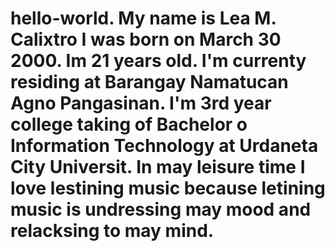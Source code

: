 # hello-world. My name is Lea M. Calixtro I was born on March 30 2000. Im 21 years old. I'm currenty residing at Barangay Namatucan Agno Pangasinan. I'm 3rd year college taking of Bachelor o Information Technology  at Urdaneta City Universit. In may leisure time I love lestining music because letining music is undressing may mood and relacksing to may mind. 

